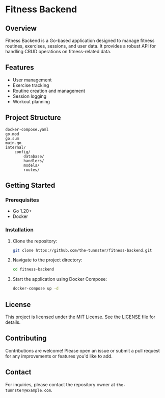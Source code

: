 # Fitness Backend

## Overview

Fitness Backend is a Go-based application designed to manage fitness routines, exercises, sessions, and user data. It provides a robust API for handling CRUD operations on fitness-related data.

## Features

- User management
- Exercise tracking
- Routine creation and management
- Session logging
- Workout planning

## Project Structure

```
docker-compose.yaml
go.mod
go.sum
main.go
internal/
	config/
		database/
		handlers/
		models/
		routes/
```

## Getting Started

### Prerequisites

- Go 1.20+
- Docker

### Installation

1. Clone the repository:
   ```bash
   git clone https://github.com/the-tunnster/fitness-backend.git
   ```
2. Navigate to the project directory:
   ```bash
   cd fitness-backend
   ```
3. Start the application using Docker Compose:
   ```bash
   docker-compose up -d
   ```

## License

This project is licensed under the MIT License. See the [LICENSE](LICENSE) file for details.

## Contributing

Contributions are welcome! Please open an issue or submit a pull request for any improvements or features you'd like to add.

## Contact

For inquiries, please contact the repository owner at `the-tunnster@example.com`.
